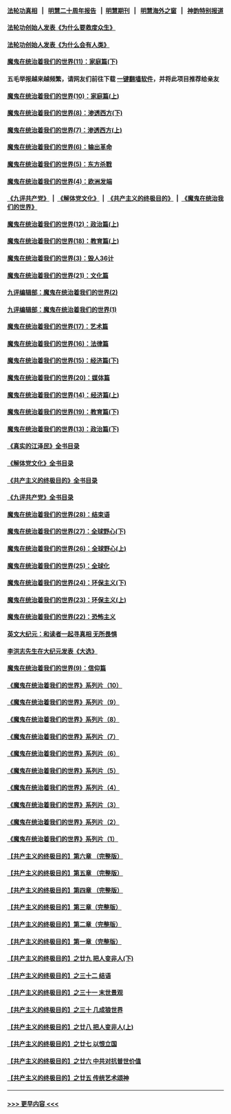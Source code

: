 #### [法轮功真相](https://github.com/gfw-breaker/truth/blob/master/README.md?t=0) &nbsp;&nbsp;|&nbsp;&nbsp; [明慧二十周年报告](https://github.com/gfw-breaker/mh-reports/blob/master/README.md?t=0) &nbsp;&nbsp;|&nbsp;&nbsp;[明慧期刊](https://github.com/gfw-breaker/mh-qikan) &nbsp;&nbsp;|&nbsp;&nbsp; [明慧海外之窗](https://github.com/gfw-breaker/mh-news/blob/master/README.md?t=0) &nbsp;&nbsp;|&nbsp;&nbsp; [神韵特别报道](https://github.com/gfw-breaker/mh-news/blob/master/shenyun.md?t=0)
#### [法轮功创始人发表《为什么要救度众生》](../pages/nsc422/n13975246.md?t=05071543) 
#### [法轮功创始人发表《为什么会有人类》](../pages/nsc422/n13912117.md?t=05071543) 
#### [魔鬼在统治着我们的世界(11)：家庭篇(下)](../pages/nsc422/n10440961.md?t=05071543) 
#### 五毛举报越来越频繁，请网友们前往下载 [一键翻墙软件](https://github.com/gfw-breaker/ssr-accounts)，并将此项目推荐给亲友
#### [魔鬼在统治着我们的世界(10)：家庭篇(上)](../pages/nsc422/n10435448.md?t=05071543) 
#### [魔鬼在统治着我们的世界(8)：渗透西方(下)](../pages/nsc422/n10429603.md?t=05071543) 
#### [魔鬼在统治着我们的世界(7)：渗透西方(上)](../pages/nsc422/n10426013.md?t=05071543) 
#### [魔鬼在统治着我们的世界(6)：输出革命](../pages/nsc422/n10421536.md?t=05071543) 
#### [魔鬼在统治着我们的世界(5)：东方杀戮](../pages/nsc422/n10417707.md?t=05071543) 
#### [魔鬼在统治着我们的世界(4)：欧洲发端](../pages/nsc422/n10414890.md?t=05071543) 
#### [《九评共产党》](https://github.com/begood0513/9ping.md/blob/master/README.md) &nbsp;|&nbsp; [《解体党文化》](../../../../jtdwh.md/blob/master/README.md)  &nbsp;|&nbsp; [《共产主义的终极目的》](../../../../gczydzjmd.md/blob/master/README.md) &nbsp;|&nbsp; [《魔鬼在统治我们的世界》](../../../../mgztzwmdsj.md/blob/master/README.md) 
#### [魔鬼在统治着我们的世界(12)：政治篇(上)](../pages/nsc422/n10444576.md?t=05071543) 
#### [魔鬼在统治着我们的世界(18)：教育篇(上)](../pages/nsc422/n10526970.md?t=05071543) 
#### [魔鬼在统治着我们的世界(3)：毁人36计](../pages/nsc422/n10411583.md?t=05071543) 
#### [魔鬼在统治着我们的世界(21)：文化篇](../pages/nsc422/n10597706.md?t=05071543) 
#### [九评编辑部：魔鬼在统治着我们的世界(2)](../pages/nsc422/n10410036.md?t=05071543) 
#### [九评编辑部：魔鬼在统治着我们的世界(1)](../pages/nsc422/n10406825.md?t=05071543) 
#### [魔鬼在统治着我们的世界(17)：艺术篇](../pages/nsc422/n10499093.md?t=05071543) 
#### [魔鬼在统治着我们的世界(16)：法律篇](../pages/nsc422/n10485969.md?t=05071543) 
#### [魔鬼在统治着我们的世界(15)：经济篇(下)](../pages/nsc422/n10469975.md?t=05071543) 
#### [魔鬼在统治着我们的世界(20)：媒体篇](../pages/nsc422/n10586579.md?t=05071543) 
#### [魔鬼在统治着我们的世界(14)：经济篇(上)](../pages/nsc422/n10457370.md?t=05071543) 
#### [魔鬼在统治着我们的世界(19)：教育篇(下)](../pages/nsc422/n10564808.md?t=05071543) 
#### [魔鬼在统治着我们的世界(13)：政治篇(下)](../pages/nsc422/n10448270.md?t=05071543) 
#### [《真实的江泽民》全书目录](../pages/nsc422/n13721399.md?t=05071543) 
#### [《解体党文化》全书目录](../pages/nsc422/n13721157.md?t=05071543) 
#### [《共产主义的终极目的》全书目录](../pages/nsc422/n13721048.md?t=05071543) 
#### [《九评共产党》全书目录](../pages/nsc422/n13708085.md?t=05071543) 
#### [魔鬼在统治着我们的世界(28)：结束语](../pages/nsc422/n10936246.md?t=05071543) 
#### [魔鬼在统治着我们的世界(27)：全球野心(下)](../pages/nsc422/n10928319.md?t=05071543) 
#### [魔鬼在统治着我们的世界(26)：全球野心(上)](../pages/nsc422/n10900318.md?t=05071543) 
#### [魔鬼在统治着我们的世界(25)：全球化](../pages/nsc422/n10788205.md?t=05071543) 
#### [魔鬼在统治着我们的世界(24)：环保主义(下)](../pages/nsc422/n10695307.md?t=05071543) 
#### [魔鬼在统治着我们的世界(23)：环保主义(上)](../pages/nsc422/n10688613.md?t=05071543) 
#### [魔鬼在统治着我们的世界(22)：恐怖主义](../pages/nsc422/n10614727.md?t=05071543) 
#### [英文大纪元：和读者一起寻真相 无所畏惧](../pages/nsc422/n12542027.md?t=05071543) 
#### [李洪志先生在大纪元发表《大选》](../pages/nsc422/n12534746.md?t=05071543) 
#### [魔鬼在统治着我们的世界(9)：信仰篇](../pages/nsc422/n10432159.md?t=05071543) 
#### [《魔鬼在统治着我们的世界》系列片（10）](../pages/nsc422/n12292670.md?t=05071543) 
#### [《魔鬼在统治着我们的世界》系列片（9）](../pages/nsc422/n12290859.md?t=05071543) 
#### [《魔鬼在统治着我们的世界》系列片（8）](../pages/nsc422/n12287445.md?t=05071543) 
#### [《魔鬼在统治着我们的世界》系列片（7）](../pages/nsc422/n12283425.md?t=05071543) 
#### [《魔鬼在统治着我们的世界》系列片（6）](../pages/nsc422/n12282314.md?t=05071543) 
#### [《魔鬼在统治着我们的世界》系列片（5）](../pages/nsc422/n12281419.md?t=05071543) 
#### [《魔鬼在统治着我们的世界》系列片（4）](../pages/nsc422/n12274024.md?t=05071543) 
#### [《魔鬼在统治着我们的世界》系列片（3）](../pages/nsc422/n12271322.md?t=05071543) 
#### [《魔鬼在统治着我们的世界》系列片（2）](../pages/nsc422/n12269049.md?t=05071543) 
#### [《魔鬼在统治着我们的世界》系列片（1）](../pages/nsc422/n12267575.md?t=05071543) 
#### [【共产主义的终极目的】第六章 （完整版）](../pages/nsc422/n11428913.md?t=05071543) 
#### [【共产主义的终极目的】第五章 （完整版）](../pages/nsc422/n11428912.md?t=05071543) 
#### [【共产主义的终极目的】第四章 （完整版）](../pages/nsc422/n11428907.md?t=05071543) 
#### [【共产主义的终极目的】第三章（完整版）](../pages/nsc422/n11428848.md?t=05071543) 
#### [【共产主义的终极目的】第二章（完整版）](../pages/nsc422/n11428831.md?t=05071543) 
#### [【共产主义的终极目的】第一章（完整版）](../pages/nsc422/n11417651.md?t=05071543) 
#### [【共产主义的终极目的】之廿九 把人变非人(下)](../pages/nsc422/n11344140.md?t=05071543) 
#### [【共产主义的终极目的】之三十二 结语](../pages/nsc422/n11360535.md?t=05071543) 
#### [【共产主义的终极目的】之三十一 末世景观](../pages/nsc422/n11351129.md?t=05071543) 
#### [【共产主义的终极目的】之三十 几成狼世界](../pages/nsc422/n11348280.md?t=05071543) 
#### [【共产主义的终极目的】之廿八 把人变非人(上)](../pages/nsc422/n11340492.md?t=05071543) 
#### [【共产主义的终极目的】之廿七 以恨立国](../pages/nsc422/n11336944.md?t=05071543) 
#### [【共产主义的终极目的】之廿六 中共对抗普世价值](../pages/nsc422/n11324785.md?t=05071543) 
#### [【共产主义的终极目的】之廿五 传统艺术颂神](../pages/nsc422/n11296396.md?t=05071543) 

----
#### [ >>> 更早内容 <<< ](../indexes/nsc422-earlier.md)
